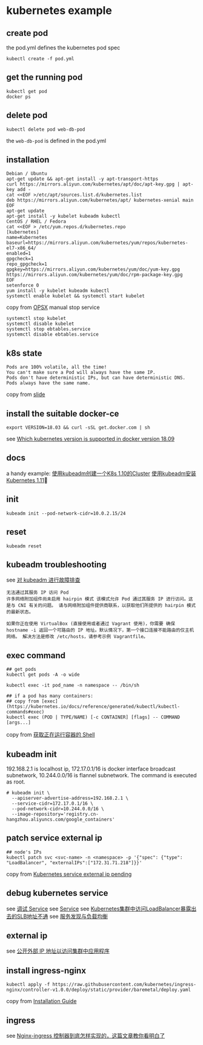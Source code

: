 # kubernetes example

## create pod

the pod.yml defines the kubernetes pod spec
``` shell
kubectl create -f pod.yml
```

## get the running pod

``` shell
kubectl get pod
docker ps
```

## delete pod

``` shell
kubectl delete pod web-db-pod
```
the `web-db-pod` is defined in the pod.yml

## installation

``` shell
Debian / Ubuntu
apt-get update && apt-get install -y apt-transport-https
curl https://mirrors.aliyun.com/kubernetes/apt/doc/apt-key.gpg | apt-key add -
cat <<EOF >/etc/apt/sources.list.d/kubernetes.list
deb https://mirrors.aliyun.com/kubernetes/apt/ kubernetes-xenial main
EOF
apt-get update
apt-get install -y kubelet kubeadm kubectl
CentOS / RHEL / Fedora
cat <<EOF > /etc/yum.repos.d/kubernetes.repo
[kubernetes]
name=Kubernetes
baseurl=https://mirrors.aliyun.com/kubernetes/yum/repos/kubernetes-el7-x86_64/
enabled=1
gpgcheck=1
repo_gpgcheck=1
gpgkey=https://mirrors.aliyun.com/kubernetes/yum/doc/yum-key.gpg https://mirrors.aliyun.com/kubernetes/yum/doc/rpm-package-key.gpg
EOF
setenforce 0
yum install -y kubelet kubeadm kubectl
systemctl enable kubelet && systemctl start kubelet
```
copy from [OPSX](https://opsx.alibaba.com/mirror)
manual stop service

``` shell
systemctl stop kubelet
systemctl disable kubelet
systemctl stop ebtables.service
systemctl disable ebtables.service
```

## k8s state

```
Pods are 100% volatile, all the time!
You can't make sure a Pod will always have the same IP.
Pods don't have deterministic IPs, but can have deterministic DNS.
Pods always have the same name.
```
copy from [slide](https://codesync.global/uploads/media/default/0001/01/7760ae3859f5d53c9f98b8bbff275d7060f6a806.pdf)

## install the suitable docker-ce

``` shell
export VERSION=18.03 && curl -sSL get.docker.com | sh
```
see [Which kubernetes version is supported in docker version 18.09](https://stackoverflow.com/questions/53256739/which-kubernetes-version-is-supported-in-docker-version-18-09)

## docs
a handy example: [使用kubeadm创建一个K8s 1.10的Cluster](https://zhuanlan.zhihu.com/p/31398416)
[使用kubeadm安装Kubernetes 1.11](https://zhuanlan.zhihu.com/p/40931670)

## init

``` shell
kubeadm init --pod-network-cidr=10.0.2.15/24
```

## reset

``` shell
kubeadm reset
```

## kubeadm troubleshooting
see [对 kubeadm 进行故障排查](https://kubernetes.io/zh/docs/setup/production-environment/tools/kubeadm/troubleshooting-kubeadm/)

```
无法通过其服务 IP 访问 Pod
许多网络附加组件尚未启用 hairpin 模式 该模式允许 Pod 通过其服务 IP 进行访问。这是与 CNI 有关的问题。 请与网络附加组件提供商联系，以获取他们所提供的 hairpin 模式的最新状态。

如果你正在使用 VirtualBox (直接使用或者通过 Vagrant 使用)，你需要 确保 hostname -i 返回一个可路由的 IP 地址。默认情况下，第一个接口连接不能路由的仅主机网络。 解决方法是修改 /etc/hosts，请参考示例 Vagrantfile。

```

## exec command

``` shell
## get pods
kubectl get pods -A -o wide

kubectl exec -it pod_name -n namespace -- /bin/sh

## if a pod has many containers:
## copy from [exec](https://kubernetes.io/docs/reference/generated/kubectl/kubectl-commands#exec)
kubectl exec (POD | TYPE/NAME) [-c CONTAINER] [flags] -- COMMAND [args...]
```
copy from [获取正在运行容器的 Shell](https://kubernetes.io/zh/docs/tasks/debug-application-cluster/get-shell-running-container/)

## kubeadm init
192.168.2.1 is localhost ip, 172.17.0.1/16 is docker interface broadcast subnetwork, 10.244.0.0/16 is flannel subnetwork.
The command is executed as root.
``` shell
# kubeadm init \
  --apiserver-advertise-address=192.168.2.1 \
  --service-cidr=172.17.0.1/16 \
  --pod-network-cidr=10.244.0.0/16 \
  --image-repository='registry.cn-hangzhou.aliyuncs.com/google_containers'
```

## patch service external ip

``` shell
## node's IPs
kubectl patch svc <svc-name> -n <namespace> -p '{"spec": {"type": "LoadBalancer", "externalIPs":["172.31.71.218"]}}'
```
copy from [Kubernetes service external ip pending](https://stackoverflow.com/questions/44110876/kubernetes-service-external-ip-pending)

## debug kubernetes service
see [调试 Service](https://kubernetes.io/zh/docs/tasks/debug-application-cluster/debug-service/)
see [Service](https://kubernetes.io/docs/concepts/services-networking/service)
see [Kubernetes集群中访问LoadBalancer暴露出去的SLB地址不通](https://help.aliyun.com/document_detail/171437.html)
see [服务发现与负载均衡](https://jimmysong.io/kubernetes-handbook/practice/service-discovery-and-loadbalancing.html)

## external ip
see [公开外部 IP 地址以访问集群中应用程序](https://kubernetes.io/zh/docs/tutorials/stateless-application/expose-external-ip-address/)

## install ingress-nginx

``` shell
kubectl apply -f https://raw.githubusercontent.com/kubernetes/ingress-nginx/controller-v1.0.0/deploy/static/provider/baremetal/deploy.yaml
```

copy from [Installation Guide](https://kubernetes.github.io/ingress-nginx/deploy/#bare-metal)

## ingress
see [Nginx-ingress 控制器到底怎样实现的，这篇文章教你看明白了](https://zhuanlan.zhihu.com/p/406571145)
